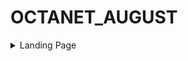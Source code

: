 # OCTANET_AUGUST

<details close>
<summary>Landing Page</summary>

* Overview
  <details open>
  <summary>Welcome to the Landing Page repository! This project is designed to create a modern and responsive landing page for OctaNet_Internships.
    The landing page is built with HTML, CSS, JavaScript etc. and aims to provide an engaging and informative user experience.
</summary>
* 
* 

</details>
